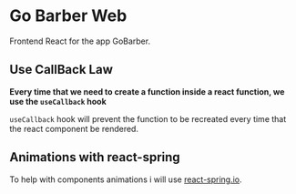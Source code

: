 # Go Barber Web

Frontend React for the app GoBarber.

## Use CallBack Law

**Every time that we need to create a function inside a react function, we use the `useCallback` hook**

`useCallback` hook will prevent the function to be recreated every time that the react component be rendered.


## Animations with react-spring

To help with components animations i will use [react-spring.io](http://react-spring.io).
